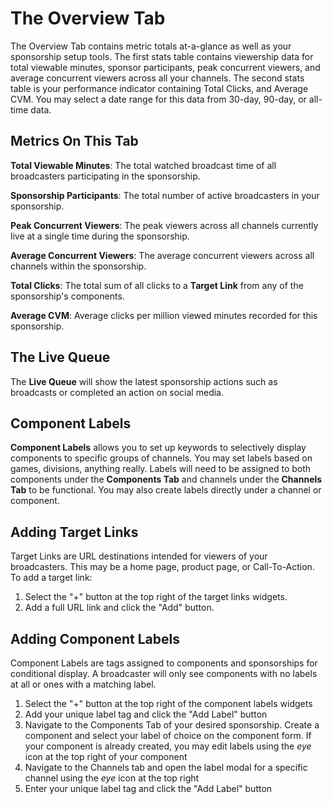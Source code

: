 The Overview Tab
================

The Overview Tab contains metric totals at-a-glance as well as your sponsorship setup tools. The first stats table contains viewership data for total viewable minutes, sponsor participants, peak concurrent viewers, and average concurrent viewers across all your channels. The second stats table is your performance indicator containing Total Clicks, and Average CVM. You may select a date range for this data from 30-day, 90-day, or all-time data.

## Metrics On This Tab
**Total Viewable Minutes**: The total watched broadcast time of all broadcasters participating in the sponsorship.

**Sponsorship Participants**: The total number of active broadcasters in your sponsorship.

**Peak Concurrent Viewers**: The peak viewers across all channels currently live at a single time during the sponsorship.

**Average Concurrent Viewers**: The average concurrent viewers across all channels within the sponsorship.

**Total Clicks**: The total sum of all clicks to a **Target Link** from any of the sponsorship's components.

**Average CVM**: Average clicks per million viewed minutes recorded for this sponsorship.

## The Live Queue
The **Live Queue** will show the latest sponsorship actions such as broadcasts or completed an action on social media.

## Component Labels
**Component Labels** allows you to set up keywords to selectively display components to specific groups of channels. You may set labels based on games, divisions, anything really. Labels will need to be assigned to both components under the **Components Tab** and channels under the **Channels Tab** to be functional. You may also create labels directly under a channel or component.

## Adding Target Links
Target Links are URL destinations intended for viewers of your broadcasters. This may be a home page, product page, or Call-To-Action. To add a target link:

1. Select the "+" button at the top right of the target links widgets.
2. Add a full URL link and click the "Add" button.

## Adding Component Labels
Component Labels are tags assigned to components and sponsorships for conditional display. A broadcaster will only see components with no labels at all or ones with a matching label.

1. Select the "+" button at the top right of the component labels widgets
2. Add your unique label tag and click the "Add Label" button
3. Navigate to the Components Tab of your desired sponsorship. Create a component and select your label of choice on the component form. If your component is already created, you may edit labels using the *eye* icon at the top right of your component
4. Navigate to the Channels tab and open the label modal for a specific channel using the *eye* icon at the top right
5. Enter your unique label tag and click the "Add Label" button
